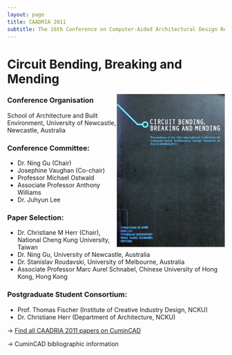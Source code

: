 ```yaml
---
layout: page
title: CAADRIA 2011
subtitle: The 16th Conference on Computer-Aided Architectural Design Research in Asia. 2011. Newcastle, Australia.
---
```


# Circuit Bending, Breaking and Mending

<img src="./caadria_cover_2011.jpg" width="250" align="right" />

### Conference Organisation
School of Architecture and Built Environment, University of Newcastle, Newcastle, Australia

### Conference Committee:
* Dr. Ning Gu (Chair)
* Josephine Vaughan (Co-chair)
* Professor Michael Ostwald
* Associate Professor Anthony Williams
* Dr. Juhyun Lee

### Paper Selection:
* Dr. Christiane M Herr (Chair), National Cheng Kung University, Taiwan
* Dr. Ning Gu, University of Newcastle, Australia
* Dr. Stanislav Roudavski, University of Melbourne, Australia
* Associate Professor Marc Aurel Schnabel, Chinese University of Hong Kong, Hong Kong

### Postgraduate Student Consortium:
* Prof. Thomas Fischer (Institute of Creative Industry Design, NCKU)
* Dr. Christiane Herr (Department of Architecture, NCKU)

&rarr; [Find all CAADRIA 2011 papers on CuminCAD](http://papers.cumincad.org/cgi-bin/works/Search?search=series%3ACAADRIA+year%3A2011)

&rarr; CuminCAD bibliographic information

